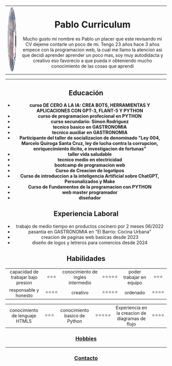 <html>
    <head>
    <title>Pablo Rejas</title>
</head>
<body>
    <header>
      <table cellspacing="40">
        <tr>
      <td><img src="/cv.png" width="200" height="200" alt="pablo foto de perfil"></td>
      <td><h1>Pablo Curriculum</h1>
        <p>Mucho gusto mi nombre es Pablo un placer que este revisando mi CV dejeme contarle un poco de mi. Tengo 23 años hace 3 años empece con la programacion web, la cual me llamo la atencion asi que decidi aprender aprender un poco mas, soy muy autodidacta y creativo eso favorecio a que pueda ir obteniendo mucho conocimiento de las cosas que aprendi</p>
      </td></tr>
    </header>
</table>
<main>
 <hr>
  <h2><strong>Educación</strong></h2>
   <ul>
     <li><b>curso DE CERO A LA IA: CREA BOTS, HERRAMIENTAS Y APLICACIONES CON GPT-3, FLANT-5 Y PYTHON</b></li>
      <li><b>curso de programacion profecional en PYTHON</b></li>
       <li><b>curso secundario: Simon Rodriguez</b></li>
        <li><b>tecnico basico en GASTRONOMIA</b></li>
        <li><b>tecnico auxiliar en GASTRONOMIA</b></li>
        <li><b>Participante del taller de socializacion de denominado "Ley 004, Marcelo Quiroga Santa Cruz, ley de lucha contra la corrupcion, enriquecimiento ilicito, e investigacion de fortunas"</b></li>
        <li><b>taller vida saludable</b></li>
        <li><b>tecnico medio en electricidad</b></li>
        <li><b>bootcamp de programacion web</b></li>
        <li><b>Curso de Creacion de logotipos</b></li>
        <li><b>Curso de introduccion a la inteligencia Artificial sobre ChatGPT, Personalizados y Make</b></li>
        <li><b>Curso de Fundamentos de la programacion con PYTHON</b></li>
        <li><b>web master programador</b></li>
        <li><b> diseñador</b></li>
   </ul>
    <h2><strong>Experiencia Laboral</strong></h2>
    <ul>
     <li>trabajo de medio tiempo en productos cocinero por 2 meses 06/2022</li>
     <li>pasantia en GASTRONOMIA en "El Barrio: Cocina Urbana"</li>
     <li>creacion de paginas web basicas desde 2023</li>
     <li>diseño de logos y letreros para comercios desde 2024</li>
    </ul>
    <h2><b>Habilidades</b></h2>
<tbody>
    <table cellspacing ="10" >
     <tr> 
        <td>capacidad de trabajar bajo presion </td> 
        <td>⭐⭐⭐</td>
        <td>conocimiento de ingles intermedio</td> 
        <td>⭐⭐⭐⭐⭐</td>
        <td>poder trabajar en equipo</td>
        <td>⭐⭐⭐</td>
     </tr>
     <tr>
        <td>responsable y honesto</td> <td>⭐⭐⭐⭐</td>
        <td>creativo </td>
        <td>⭐⭐⭐⭐⭐</td>
        <td>ordenado</td>
        <td>⭐⭐⭐⭐</td>
     </tr>
    </table>
    <table cellspacing="10" >
        <tr>
            <td>conocimiento de lenguaje HTML5</td><TD>⭐⭐⭐</TD>
            <td>conocimiento basico de Python</td><td>⭐⭐⭐⭐⭐</td>
            <td>Experiencia en la creacion de diagramas de flujo</td><td>⭐⭐⭐⭐</td>
        </tr>
    </table>
</tbody>
 <h3><a href="./Hobbies.html">Hobbies</a></h3>
 <hr>
</main>
 <footer>
  <h3><a href="./contacto.html">Contacto</a></h3>
 </footer>
</body>

</html>
